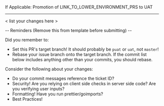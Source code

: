 If Applicable:
Promotion of LINK_TO_LOWER_ENVIRONMENT_PRS to UAT

----

< list your changes here >
 
-- Reminders (Remove this from template before submitting) --

Did you remember to:
- Set this PR's target branch!  It should probably be `puat` or `uat`, not `master`!
- Rebase your issue branch onto the target branch. If the commit list below includes anything other than your commits, you should rebase.

Consider the following about your changes:
- Do your commit messages reference the ticket ID?
- Security! Are you relying on client side checks in server side code? Are you verifying user inputs?
- Formatting! Have you run prettier/goimports?
- Best Practices!

